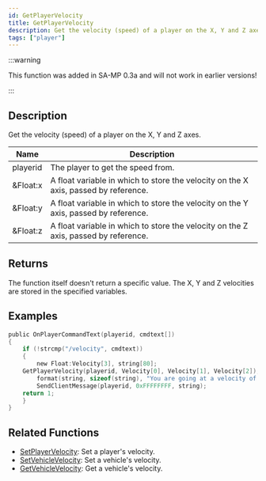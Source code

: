 ```yaml
---
id: GetPlayerVelocity
title: GetPlayerVelocity
description: Get the velocity (speed) of a player on the X, Y and Z axes.
tags: ["player"]
---
```


:::warning

This function was added in SA-MP 0.3a and will not work in earlier versions!

:::

## Description

Get the velocity (speed) of a player on the X, Y and Z axes.

| Name     | Description                                                                         |
| -------- | ----------------------------------------------------------------------------------- |
| playerid | The player to get the speed from.                                                   |
| &Float:x | A float variable in which to store the velocity on the X axis, passed by reference. |
| &Float:y | A float variable in which to store the velocity on the Y axis, passed by reference. |
| &Float:z | A float variable in which to store the velocity on the Z axis, passed by reference. |

## Returns

The function itself doesn't return a specific value. The X, Y and Z velocities are stored in the specified variables.

## Examples

```c
public OnPlayerCommandText(playerid, cmdtext[])
{
    if (!strcmp("/velocity", cmdtext))
    {
        new Float:Velocity[3], string[80];
    GetPlayerVelocity(playerid, Velocity[0], Velocity[1], Velocity[2]);
        format(string, sizeof(string), "You are going at a velocity of X: %f, Y: %f, Z: %f", Velocity[0], Velocity[1], Velocity[2]);
        SendClientMessage(playerid, 0xFFFFFFFF, string);
    return 1;
    }
}
```

## Related Functions

- [SetPlayerVelocity](functions/SetPlayerVelocity.md): Set a player's velocity.
- [SetVehicleVelocity](functions/SetVehicleVelocity.md): Set a vehicle's velocity.
- [GetVehicleVelocity](functions/GetVehicleVelocity.md): Get a vehicle's velocity.
